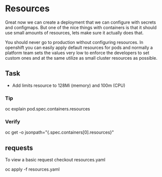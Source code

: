 # Resources

Great now we can create a deployment that we can configure with secrets and configmaps.
But one of the nice things with containers is that it should use small amounts of resources, lets make sure it actually does that.

You should never go to production without configuring resources.
In openshift you can easily apply default resources for pods and normally a platform team sets the values very low to enforce the developers to set custom ones and at the same utilize as small cluster resources as possible.

## Task

- Add limits resource to 128Mi (memory) and 100m (CPU)

### Tip

oc explain pod.spec.containers.resources

### Verify

oc get <pod-name> -o jsonpath="{.spec.containers[0].resources}"

## requests

To view a basic request checkout resources.yaml

oc apply -f resources.yaml
